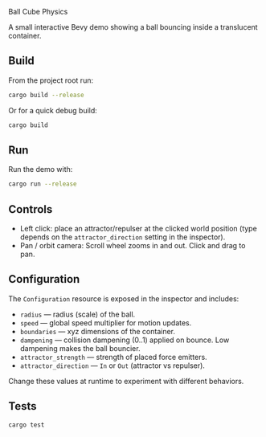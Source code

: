 Ball Cube Physics

A small interactive Bevy demo showing a ball bouncing inside a translucent container.

## Build

From the project root run:

```bash
cargo build --release
```

Or for a quick debug build:

```bash
cargo build
```

## Run

Run the demo with:

```bash
cargo run --release
```

## Controls

- Left click: place an attractor/repulser at the clicked world position (type depends on the `attractor_direction` setting in the inspector).
- Pan / orbit camera: Scroll wheel zooms in and out. Click and drag to pan.

## Configuration

The `Configuration` resource is exposed in the inspector and includes:

- `radius` — radius (scale) of the ball.
- `speed` — global speed multiplier for motion updates.
- `boundaries` — xyz dimensions of the container.
- `dampening` — collision dampening (0..1) applied on bounce. Low dampening makes the ball bouncier.
- `attractor_strength` — strength of placed force emitters.
- `attractor_direction` — `In` or `Out` (attractor vs repulser).

Change these values at runtime to experiment with different behaviors.

## Tests

```bash
cargo test
```
